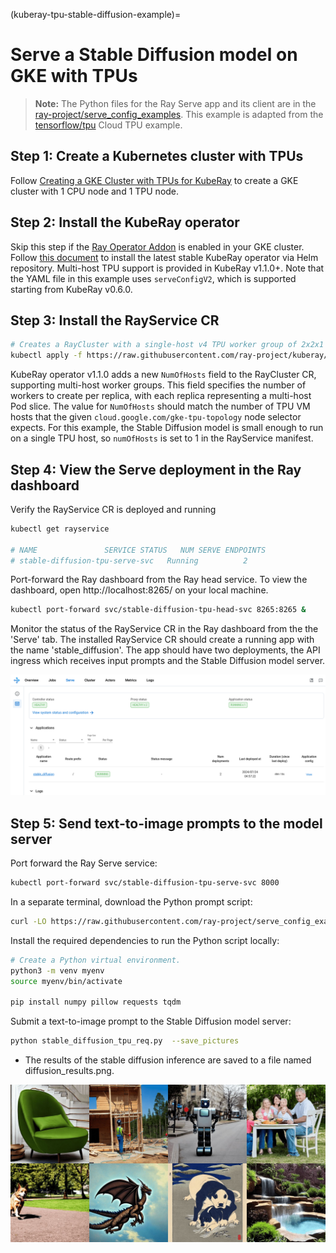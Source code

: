 (kuberay-tpu-stable-diffusion-example)=

# Serve a Stable Diffusion model on GKE with TPUs

> **Note:** The Python files for the Ray Serve app and its client are in the [ray-project/serve_config_examples](https://github.com/ray-project/serve_config_examples). This example is adapted from the [tensorflow/tpu](https://github.com/tensorflow/tpu/tree/master/tools/ray_tpu/src/serve) Cloud TPU example.

## Step 1: Create a Kubernetes cluster with TPUs

Follow [Creating a GKE Cluster with TPUs for KubeRay](kuberay-gke-tpu-cluster-setup) to create a GKE cluster with 1 CPU node and 1 TPU node.

## Step 2: Install the KubeRay operator

Skip this step if the [Ray Operator Addon](https://cloud.google.com/kubernetes-engine/docs/add-on/ray-on-gke/concepts/overview) is enabled in your GKE cluster. Follow [this document](kuberay-operator-deploy) to install the latest stable KubeRay operator via Helm repository. Multi-host TPU support is provided in KubeRay v1.1.0+. Note that the YAML file in this example uses `serveConfigV2`, which is supported starting from KubeRay v0.6.0.

## Step 3: Install the RayService CR

```sh
# Creates a RayCluster with a single-host v4 TPU worker group of 2x2x1 topology.
kubectl apply -f https://raw.githubusercontent.com/ray-project/kuberay/master/ray-operator/config/samples/ray-service.tpu-single-host.yaml
```

KubeRay operator v1.1.0 adds a new `NumOfHosts` field to the RayCluster CR, supporting multi-host worker groups. This field specifies the number of workers to create per replica, with each replica representing a multi-host Pod slice. The value for `NumOfHosts` should match the number of TPU VM hosts that the given `cloud.google.com/gke-tpu-topology` node selector expects. For this example, the Stable Diffusion model is small enough to run on a single TPU host, so `numOfHosts` is set to 1 in the RayService manifest.

## Step 4: View the Serve deployment in the Ray dashboard

Verify the RayService CR is deployed and running

```sh
kubectl get rayservice

# NAME               SERVICE STATUS   NUM SERVE ENDPOINTS
# stable-diffusion-tpu-serve-svc   Running          2
```

Port-forward the Ray dashboard from the Ray head service. To view the dashboard, open http://localhost:8265/ on your local machine.

```sh
kubectl port-forward svc/stable-diffusion-tpu-head-svc 8265:8265 &
```

Monitor the status of the RayService CR in the Ray dashboard from the the 'Serve' tab. The installed RayService CR should create a running app with the name 'stable_diffusion'. The app should have two deployments, the API ingress which receives input prompts and the Stable Diffusion model server.

![serve_dashboard](../images/serve_dashboard.png)


## Step 5: Send text-to-image prompts to the model server

Port forward the Ray Serve service:
```sh
kubectl port-forward svc/stable-diffusion-tpu-serve-svc 8000
```

In a separate terminal, download the Python prompt script:

```sh
curl -LO https://raw.githubusercontent.com/ray-project/serve_config_examples/master/stable_diffusion/stable_diffusion_tpu_req.py
```

Install the required dependencies to run the Python script locally:

```sh
# Create a Python virtual environment.
python3 -m venv myenv
source myenv/bin/activate

pip install numpy pillow requests tqdm
```


Submit a text-to-image prompt to the Stable Diffusion model server:
```sh
python stable_diffusion_tpu_req.py  --save_pictures
```

* The results of the stable diffusion inference are saved to a file named diffusion_results.png.

![diffusion_results](../images/diffusion_results.png)
